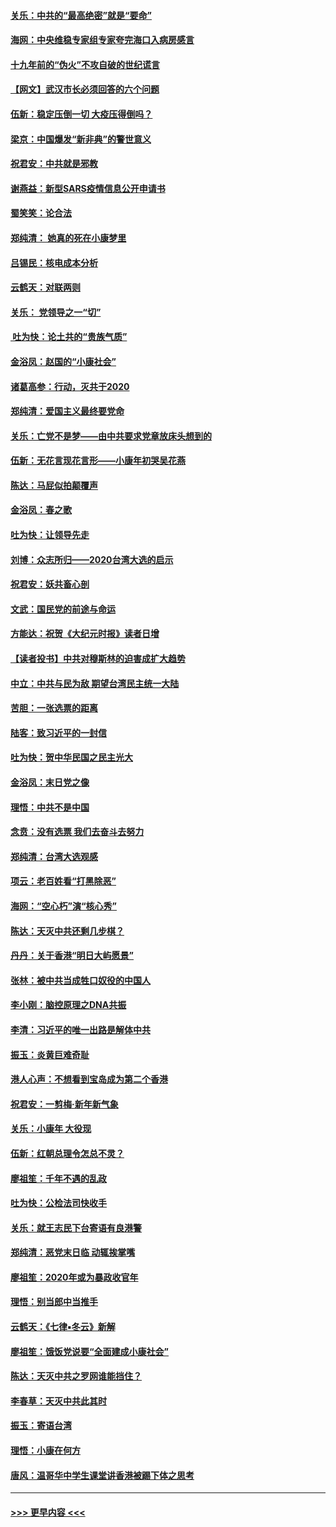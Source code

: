 #### [关乐：中共的“最高绝密”就是“要命”](../pages/nsc993/n11816946.md?t=01251001) 
#### [海网：中央维稳专家组专家夸完海口入病房感言](../pages/nsc993/n11815138.md?t=01251001) 
#### [十九年前的“伪火”不攻自破的世纪谎言](../pages/nsc993/n11813238.md?t=01251001) 
#### [【网文】武汉市长必须回答的六个问题](../pages/nsc993/n11813848.md?t=01251001) 
#### [伍新：稳定压倒一切 大疫压得倒吗？](../pages/nsc993/n11812634.md?t=01251001) 
#### [梁京：中国爆发“新非典”的警世意义](../pages/nsc993/n11812554.md?t=01251001) 
#### [祝君安：中共就是邪教](../pages/nsc993/n11812431.md?t=01251001) 
#### [谢燕益：新型SARS疫情信息公开申请书](../pages/nsc993/n11808840.md?t=01251001) 
#### [蜀笑笑：论合法](../pages/nsc993/n11808064.md?t=01251001) 
#### [郑纯清： 她真的死在小康梦里](../pages/nsc993/n11806623.md?t=01251001) 
#### [吕锡民：核电成本分析](../pages/nsc993/n11806284.md?t=01251001) 
#### [云鹤天：对联两则](../pages/nsc993/n11805957.md?t=01251001) 
#### [关乐： 党领导之一“切”](../pages/nsc993/n11804505.md?t=01251001) 
#### [ 吐为快：论土共的“贵族气质”](../pages/nsc993/n11804490.md?t=01251001) 
#### [金浴凤：赵国的“小康社会”](../pages/nsc993/n11804452.md?t=01251001) 
#### [诸葛高参：行动，灭共于2020](../pages/nsc993/n11804120.md?t=01251001) 
#### [郑纯清：爱国主义最终要党命](../pages/nsc993/n11802197.md?t=01251001) 
#### [关乐：亡党不是梦——由中共要求党章放床头想到的](../pages/nsc993/n11802156.md?t=01251001) 
#### [伍新：无花言现花言形——小康年初哭吴花燕](../pages/nsc993/n11800044.md?t=01251001) 
#### [陈达：马屁似拍颠覆声](../pages/nsc993/n11800010.md?t=01251001) 
#### [金浴凤：春之歌](../pages/nsc993/n11797687.md?t=01251001) 
#### [吐为快：让领导先走](../pages/nsc993/n11797512.md?t=01251001) 
#### [刘博：众志所归——2020台湾大选的启示](../pages/nsc993/n11796878.md?t=01251001) 
#### [祝君安：妖共畜心剖](../pages/nsc993/n11794273.md?t=01251001) 
#### [文武：国民党的前途与命运](../pages/nsc993/n11794198.md?t=01251001) 
#### [方能达：祝贺《大纪元时报》读者日增](../pages/nsc993/n11793807.md?t=01251001) 
#### [【读者投书】中共对穆斯林的迫害成扩大趋势](../pages/nsc993/n11791371.md?t=01251001) 
#### [中立：中共与民为敌 期望台湾民主统一大陆](../pages/nsc993/n11790392.md?t=01251001) 
#### [苦胆：一张选票的距离](../pages/nsc993/n11788914.md?t=01251001) 
#### [陆客：致习近平的一封信](../pages/nsc993/n11788867.md?t=01251001) 
#### [吐为快：贺中华民国之民主光大](../pages/nsc993/n11788618.md?t=01251001) 
#### [金浴凤：末日党之像](../pages/nsc993/n11787475.md?t=01251001) 
#### [理悟：中共不是中国](../pages/nsc993/n11787463.md?t=01251001) 
#### [念贲：没有选票  我们去奋斗去努力](../pages/nsc993/n11787398.md?t=01251001) 
#### [郑纯清：台湾大选观感](../pages/nsc993/n11786210.md?t=01251001) 
#### [项云：老百姓看“打黑除恶”](../pages/nsc993/n11785398.md?t=01251001) 
#### [海网：“空心朽”演“核心秀”](../pages/nsc993/n11783874.md?t=01251001) 
#### [陈达：天灭中共还剩几步棋？](../pages/nsc993/n11783719.md?t=01251001) 
#### [丹丹：关于香港“明日大屿愿景”](../pages/nsc993/n11783273.md?t=01251001) 
#### [张林：被中共当成牲口奴役的中国人](../pages/nsc993/n11782397.md?t=01251001) 
#### [李小刚：脑控原理之DNA共振](../pages/nsc993/n11780962.md?t=01251001) 
#### [李清：习近平的唯一出路是解体中共](../pages/nsc993/n11780866.md?t=01251001) 
#### [振玉：炎黄巨难奇耻](../pages/nsc993/n11779632.md?t=01251001) 
#### [港人心声：不想看到宝岛成为第二个香港](../pages/nsc993/n11778817.md?t=01251001) 
#### [祝君安：一剪梅‧新年新气象](../pages/nsc993/n11776340.md?t=01251001) 
#### [关乐：小康年 大役现](../pages/nsc993/n11774213.md?t=01251001) 
#### [伍新：红朝总理令怎总不灵？](../pages/nsc993/n11770813.md?t=01251001) 
#### [廖祖笙：千年不遇的乱政](../pages/nsc993/n11770373.md?t=01251001) 
#### [吐为快：公检法司快收手](../pages/nsc993/n11770359.md?t=01251001) 
#### [关乐：就王志民下台寄语有良港警](../pages/nsc993/n11769903.md?t=01251001) 
#### [郑纯清：恶党末日临 动辄挨掌嘴](../pages/nsc993/n11769356.md?t=01251001) 
#### [廖祖笙：2020年或为暴政收官年](../pages/nsc993/n11768216.md?t=01251001) 
#### [理悟：别当郎中当推手](../pages/nsc993/n11768243.md?t=01251001) 
#### [云鹤天：《七律▪冬云》新解](../pages/nsc993/n11768204.md?t=01251001) 
#### [廖祖笙：饿饭党说要“全面建成小康社会”](../pages/nsc993/n11767482.md?t=01251001) 
#### [陈达：天灭中共之罗网谁能挡住？](../pages/nsc993/n11767465.md?t=01251001) 
#### [李春草：天灭中共此其时](../pages/nsc993/n11767452.md?t=01251001) 
#### [振玉：寄语台湾](../pages/nsc993/n11767432.md?t=01251001) 
#### [理悟：小康在何方](../pages/nsc993/n11767394.md?t=01251001) 
#### [唐风：温哥华中学生课堂讲香港被踢下体之思考](../pages/nsc993/n11766848.md?t=01251001) 

----
#### [ >>> 更早内容 <<< ](../indexes/nsc993-earlier.md)
